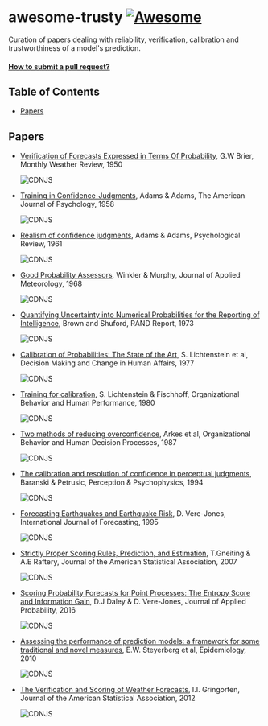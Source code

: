 # awesome-trusty [![Awesome](https://cdn.rawgit.com/sindresorhus/awesome/d7305f38d29fed78fa85652e3a63e154dd8e8829/media/badge.svg)](https://github.com/sindresorhus/awesome)
Curation of papers dealing with reliability, verification, calibration and trustworthiness of a model's prediction.

#### [How to submit a pull request?]()

## Table of Contents
- [Papers](#papers)

## Papers

- [Verification of Forecasts Expressed in Terms Of Probability](https://journals.ametsoc.org/downloadpdf/journals/mwre/78/1/1520-0493_1950_078_0001_vofeit_2_0_co_2.pdf), G.W Brier, Monthly Weather Review, 1950 

  ![CDNJS](https://img.shields.io/badge/domain-weather-9cf?style=flat-square)
  
- [Training in Confidence-Judgments](https://www.jstor.org/stable/1420334), Adams & Adams, The American Journal of Psychology, 1958
  
  ![CDNJS](https://img.shields.io/badge/domain-medicine-B6FE39?style=flat-square)
  
- [Realism of confidence judgments](https://psycnet.apa.org/record/1962-04134-001), Adams & Adams, Psychological Review, 1961

  ![CDNJS](https://img.shields.io/badge/domain-medicine-B6FE39?style=flat-square)
  
  
- [Good Probability Assessors](https://www.jstor.org/stable/26174473), Winkler & Murphy, Journal of Applied Meteorology, 1968 

   ![CDNJS](https://img.shields.io/badge/domain-weather-9cf?style=flat-square)
  
  
- [Quantifying Uncertainty into Numerical Probabilities for the Reporting of Intelligence](https://www.rand.org/content/dam/rand/pubs/reports/2006/R1185.pdf), Brown and Shuford, RAND Report, 1973

  ![CDNJS](https://img.shields.io/badge/domain-stats-B47AF2?style=flat-square)
  
  
- [Calibration of Probabilities: The State of the Art](https://link.springer.com/chapter/10.1007/978-94-010-1276-8_19), S. Lichtenstein et al, Decision Making and Change in Human Affairs, 1977 

  ![CDNJS](https://img.shields.io/badge/domain-stats-B47AF2?style=flat-square)
  
  
- [Training for calibration](https://www.sciencedirect.com/science/article/abs/pii/0030507380900525), S. Lichtenstein & Fischhoff, Organizational Behavior and Human Performance, 1980 

  ![CDNJS](https://img.shields.io/badge/domain-stats-B47AF2?style=flat-square)


- [Two methods of reducing overconfidence](https://www.sciencedirect.com/science/article/abs/pii/0749597887900495), Arkes et al, Organizational Behavior and Human Decision Processes, 1987

  ![CDNJS](https://img.shields.io/badge/domain-medicine-B6FE39?style=flat-square)
  
  
- [The calibration and resolution of confidence in perceptual judgments](https://link.springer.com/article/10.3758/BF03205299), Baranski & Petrusic, Perception & Psychophysics, 1994

  ![CDNJS](https://img.shields.io/badge/domain-medicine-B6FE39?style=flat-square)
  

- [Forecasting Earthquakes and Earthquake Risk](http://citeseerx.ist.psu.edu/viewdoc/download?doi=10.1.1.539.1974&rep=rep1&type=pdf), D. Vere-Jones, International Journal of Forecasting, 1995 

  ![CDNJS](https://img.shields.io/badge/domain-earth-EBA763?style=flat-square)  
  
  
- [Strictly Proper Scoring Rules, Prediction, and Estimation](https://www.tandfonline.com/doi/pdf/10.1198/016214506000001437?needAccess=true), T.Gneiting & A.E Raftery, Journal of the American Statistical Association, 2007 
  
  ![CDNJS](https://img.shields.io/badge/domain-stats-B47AF2?style=flat-square)
  
  
- [Scoring Probability Forecasts for Point Processes: The Entropy Score and Information Gain](https://www.cambridge.org/core/journals/journal-of-applied-probability/article/abs/scoring-probability-forecasts-for-point-processes-the-entropy-score-and-information-gain/6212934E1E1EFEF405E7C25C15A488E3#access-block), D.J Daley & D. Vere-Jones,  Journal of Applied Probability, 2016 
  
  ![CDNJS](https://img.shields.io/badge/domain-stats-B47AF2?style=flat-square)
 

- [Assessing the performance of prediction models: a framework for some traditional and novel measures](https://www.ncbi.nlm.nih.gov/pmc/articles/PMC3575184/), E.W. Steyerberg et al, Epidemiology, 2010 

   ![CDNJS](https://img.shields.io/badge/domain-medicine-B6FE39?style=flat-square)
 
 
- [The Verification and Scoring of Weather Forecasts](https://www.tandfonline.com/doi/abs/10.1080/01621459.1951.10500788), I.I. Gringorten,  Journal of the American Statistical Association, 2012 

  ![CDNJS](https://img.shields.io/badge/domain-weather-9cf?style=flat-square)
  


